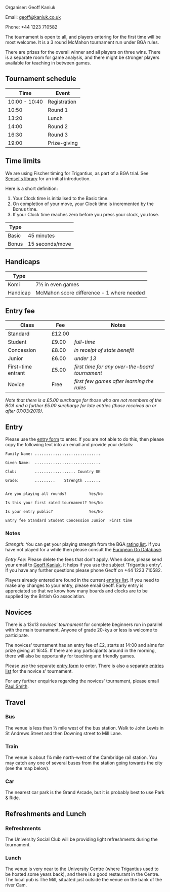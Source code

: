 Organiser: Geoff Kaniuk

Email: [geoff@kaniuk.co.uk](mailto:geoff@kaniuk.co.uk)

Phone: +44 1223 710582

The tournament is open to all, and players entering for the first time will be most welcome. It is a 3 round McMahon tournament run under BGA rules.

There are prizes for the overall winner and all players on three wins. There is a separate room for game analysis, and there might be stronger players available for teaching in between games.

## Tournament schedule
| Time          | Event        |
| ------------- | ------------ |
| 10:00 - 10:40 | Registration |
| 10:50         | Round 1      |
| 13:20         | Lunch        |
| 14:00         | Round 2      |
| 16:30         | Round 3      |
| 19:00         | Prize-giving |

## Time limits
We are using Fischer timing for Trigantius, as part of a BGA trial. See [Sensei's library](https://senseis.xmp.net/?FischerTiming) for an initial introduction.

Here is a short definition:

1. Your Clock time is initialised to the Basic time.
2. On completion of your move, your Clock time is incremented  by the Bonus time.
3. If your Clock time reaches zero before you press your clock, you lose.

| Type  |                 |
| ----- | --------------- |
| Basic | 45 minutes      |
| Bonus | 15 seconds/move |

## Handicaps
| Type      |                                           |
| --------- | ----------------------------------------- |
| Komi      | 7½ in even games                          |
| Handicap  | McMahon score difference - 1 where needed |

## Entry fee
| Class               | Fee     | Notes                                          |
| ------------------- | ------- |---------------------------------------------   |
| Standard            | £12.00  |                                                |
| Student             | £9.00   | _full-time_                                    |
| Concession          | £8.00   | _in receipt of state benefit_                  |
| Junior              | £6.00   | _under 13_                                     |
| First-time entrant  | £5.00   | _first time for any over-the-board tournament_ |
| Novice              | Free    | _first few games after learning the rules_     |

_Note that there is a £5.00 surcharge for those who are not members of the BGA and a further £5.00 surcharge for late entries (those received on or after 07/03/2019)._

## Entry
Please use the [entry form](http://www.britgo.org/tournams/trigantius/trigantius-form.html) to enter. If you are not able to do this, then please copy the following text into an email and provide your details:

```
Family Name: ............................. 

Given Name:  ............................. 

Club:        .................. Country UK 

Grade:       .........    Strength ....... 


Are you playing all rounds?          Yes/No

Is this your first rated tournament? Yes/No

Is your entry public?                Yes/No

Entry fee Standard Student Concession Junior  First time
```

### Notes
_Strength_: You can get your playing strength from the BGA [rating list](http://www.britgo.org/ratings/current). If you have not played for a while then please consult the [European Go Database](http://www.europeangodatabase.eu/EGD/Find_Player.php).

_Entry Fee_: Please delete the fees that don't apply.
When done, please send your email to [Geoff Kaniuk](geoff@kaniuk.co.uk). It helps if you use the subject 'Trigantius entry'. If you have any further questions please phone Geoff on +44 1223 710582.

Players already entered are found in the current [entries list](http://www.britgo.org/tournams/trigantius/tour-entries.html). If you need to make any changes to your entry, please email Geoff. Early entry is appreciated so that we know how many boards and clocks are to be supplied by the British Go association. 

## Novices
There is a 13x13 _novices' tournament_ for complete beginners run in parallel with the main tournament. Anyone of grade 20-kyu or less is welcome to participate. 

The novices' tournament has an entry fee of £2, starts at 14:00 and aims for prize giving at 16:45. If there are any participants around in the morning, there will also be opportunity for teaching and friendly games.

Please use the separate [entry form](http://www.britgo.org/tournams/novices/novices-form.html) to enter. There is also a separate [entries list](http://www.britgo.org/tournams/novices/tour-entries.html) for the novice s' tournament.

For any further enquiries regarding the novices' tournament, please email [Paul Smith](mailto:paul361smith@gmail.com).

## Travel
### Bus
The venue is less than ½ mile west of the bus station. Walk to John Lewis in St Andrews Street and then Downing street to Mill Lane.

### Train
The venue is about 1¼ mile north-west of the Cambridge rail station. You may catch any one of several buses from the station going towards the city (see the map below).

### Car
The nearest car park is the Grand Arcade, but it is probably best to use Park & Ride.

## Refreshments and Lunch
### Refreshments
The University Social Club will be providing light refreshments during the tournament.

### Lunch
The venue is very near to the University Centre (where Trigantius used to be hosted some years back), and there is a good restaurant in the Centre. The local pub is The Mill, situated just outside the venue on the bank of the river Cam.
